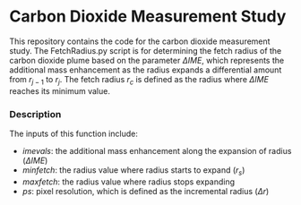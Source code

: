 # Carbon Dioxide Measurement Study

This repository contains the code for the carbon dioxide measurement study. The FetchRadius.py script is for determining the fetch radius of the carbon dioxide plume based on the parameter $\Delta IME$, which represents the additional mass enhancement as the radius expands a differential amount from $r_{j-1}$ to $r_{j}$.  The fetch radius $r_{c}$ is defined as the radius where $\Delta IME$ reaches its minimum value. 

### Description

The inputs of this function include:

- $imevals$: the additional mass enhancement along the expansion of radius ($\Delta IME$)
- $minfetch$: the radius value where radius starts to expand ($r_{s}$)
- $maxfetch$: the radius value where radius stops expanding
- $ps$: pixel resolution, which is defined as the incremental radius ($\Delta r$)
